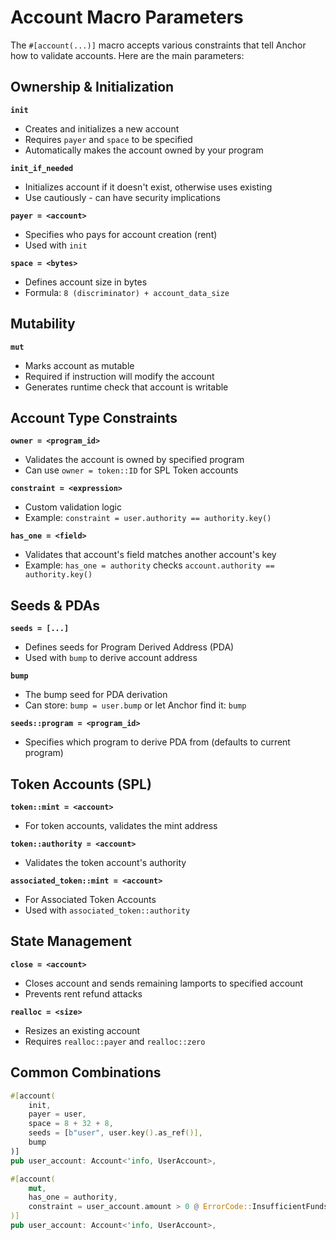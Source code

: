 # Account Macro Parameters

The `#[account(...)]` macro accepts various constraints that tell Anchor how to validate accounts. Here are the main parameters:

## Ownership & Initialization

**`init`**

- Creates and initializes a new account
- Requires `payer` and `space` to be specified
- Automatically makes the account owned by your program

**`init_if_needed`**

- Initializes account if it doesn't exist, otherwise uses existing
- Use cautiously - can have security implications

**`payer = <account>`**

- Specifies who pays for account creation (rent)
- Used with `init`

**`space = <bytes>`**

- Defines account size in bytes
- Formula: `8 (discriminator) + account_data_size`

## Mutability

**`mut`**

- Marks account as mutable
- Required if instruction will modify the account
- Generates runtime check that account is writable

## Account Type Constraints

**`owner = <program_id>`**

- Validates the account is owned by specified program
- Can use `owner = token::ID` for SPL Token accounts

**`constraint = <expression>`**

- Custom validation logic
- Example: `constraint = user.authority == authority.key()`

**`has_one = <field>`**

- Validates that account's field matches another account's key
- Example: `has_one = authority` checks `account.authority == authority.key()`

## Seeds & PDAs

**`seeds = [...]`**

- Defines seeds for Program Derived Address (PDA)
- Used with `bump` to derive account address

**`bump`**

- The bump seed for PDA derivation
- Can store: `bump = user.bump` or let Anchor find it: `bump`

**`seeds::program = <program_id>`**

- Specifies which program to derive PDA from (defaults to current program)

## Token Accounts (SPL)

**`token::mint = <account>`**

- For token accounts, validates the mint address

**`token::authority = <account>`**

- Validates the token account's authority

**`associated_token::mint = <account>`**

- For Associated Token Accounts
- Used with `associated_token::authority`

## State Management

**`close = <account>`**

- Closes account and sends remaining lamports to specified account
- Prevents rent refund attacks

**`realloc = <size>`**

- Resizes an existing account
- Requires `realloc::payer` and `realloc::zero`

## Common Combinations

```rust
#[account(
    init,
    payer = user,
    space = 8 + 32 + 8,
    seeds = [b"user", user.key().as_ref()],
    bump
)]
pub user_account: Account<'info, UserAccount>,

#[account(
    mut,
    has_one = authority,
    constraint = user_account.amount > 0 @ ErrorCode::InsufficientFunds
)]
pub user_account: Account<'info, UserAccount>,
```
